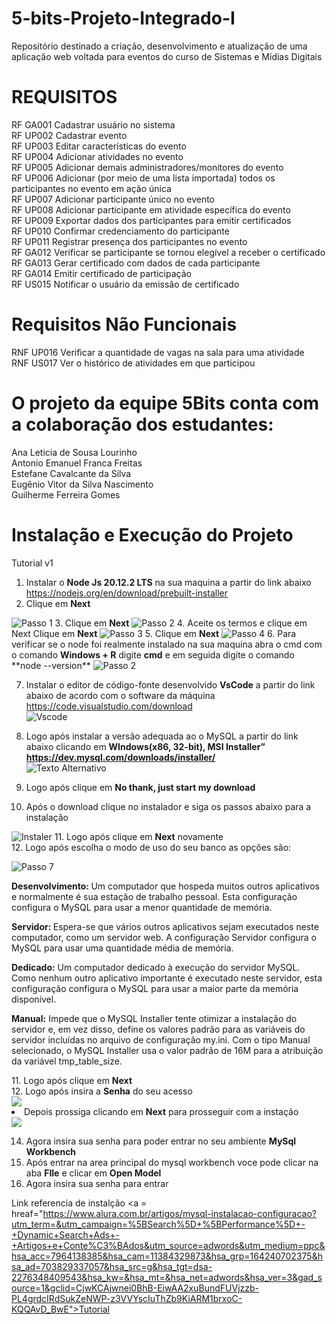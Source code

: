 # 5-bits-Projeto-Integrado-I
Repositório destinado a criação, desenvolvimento e atualização de uma aplicação web voltada para eventos do curso de Sistemas e Mídias Digitais

# REQUISITOS
 RF GA001 Cadastrar usuário no sistema \
 RF UP002 Cadastrar evento\
 RF UP003 Editar características do evento\
 RF UP004 Adicionar atividades no evento \
 RF UP005 Adicionar demais administradores/monitores do evento\
 RF UP006 Adicionar (por meio de uma lista importada) todos os participantes no evento em ação única\
 RF UP007 Adicionar participante único no evento\
 RF UP008 Adicionar participante em atividade específica do evento\
 RF UP009 Exportar dados dos participantes para emitir certificados\
 RF UP010 Confirmar credenciamento do participante\
 RF UP011 Registrar presença dos participantes no evento\
 RF GA012 Verificar se participante se tornou elegível a receber o certificado\
 RF GA013 Gerar certificado com dados de cada participante\
 RF GA014 Emitir certificado de participação\
 RF US015 Notificar o usuário da emissão de certificado


# Requisitos Não Funcionais
 RNF UP016 Verificar a quantidade de vagas na sala para uma atividade\
 RNF US017 Ver o histórico de atividades em que participou
 
# O projeto da equipe 5Bits conta com a colaboração dos estudantes:

Ana Leticia de Sousa Lourinho\
Antonio Emanuel Franca Freitas\
Estefane Cavalcante da Silva\
Eugênio Vitor da Silva Nascimento\
Guilherme Ferreira Gomes

# Instalação e Execução do Projeto 


Tutorial v1
	
1. Instalar o **Node Js 20.12.2 LTS** na sua maquina a partir do link abaixo https://nodejs.org/en/download/prebuilt-installer
2.  Clique em <b>Next</b>  
<img src="https://www.alura.com.br/artigos/assets/como-instalar-node-js-windows-linux-macos/imagem1.jpg"  alt="Passo 1">
3. Clique em <b>Next</b>  
<img src="https://www.alura.com.br/artigos/assets/como-instalar-node-js-windows-linux-macos/imagem3.jpg" alt="Passo 2">
4. Aceite os termos e clique em Next Clique em <b>Next</b>    
<img src="https://www.alura.com.br/artigos/assets/como-instalar-node-js-windows-linux-macos/imagem4.jpg" alt="Passo 3">
5. Clique em <b>Next</b>   
<img src="https://www.alura.com.br/artigos/assets/como-instalar-node-js-windows-linux-macos/imagem7.jpg" alt="Passo 4">
6. Para verificar se o node foi realmente instalado na sua maquina abra o cmd com o comando <b>Windows + R</b>   digite <b>cmd</b>  
e em seguida digite o comando **node --version**  
<img src="https://github.com/user-attachments/assets/43f2e789-2fe8-4ddc-aba3-d22c168ccb66" alt="Passo 2">

7. Instalar o editor de código-fonte desenvolvido **VsCode** a partir do link abaixo de acordo com o software da máquina 
https://code.visualstudio.com/download <br>
<img src="https://hub.asimov.academy/wp-content/uploads/2024/02/downloadvscode-1-1024x634.png" alt="Vscode"> <br>



8. Logo após instalar a versão adequada ao o MySQL a partir do link abaixo clicando em **WIndows(x86, 32-bit), MSI Installer”
https://dev.mysql.com/downloads/installer/** <br>
   <img src="https://www.simplilearn.com/ice9/free_resources_article_thumb/MySQL_4.png" alt="Texto Alternativo">
9. Logo após clique em **No thank, just start my download** <br>
  
10. Após o download clique no instalador e siga os passos abaixo para a instalação
 <img src= "https://programadorviking.com.br/wp-content/webp-express/webp-images/uploads/2019/03/como-instalar-mysql-windows-linux-macos-01.png.webp" alt="Instaler">
11. Logo após clique em <b>Next</b> novamente <br>
12. Logo após escolha o modo de uso do seu banco as opções são: <br>

<img src="https://www.simplilearn.com/ice9/free_resources_article_thumb/MySQL_9.png" alt="Passo 7"><br>
<p><b>Desenvolvimento: </b> Um computador que hospeda muitos outros aplicativos e normalmente é sua estação de trabalho pessoal. Esta configuração configura o MySQL para usar a menor quantidade de memória.</p>
<p><b>Servidor: </b>Espera-se que vários outros aplicativos sejam executados neste computador, como um servidor web. A configuração Servidor configura o MySQL para usar uma quantidade média de memória.</p>
<p> <b>Dedicado:</b> Um computador dedicado à execução do servidor MySQL. Como nenhum outro aplicativo importante é executado neste servidor, esta configuração configura o MySQL para usar a maior parte da memória disponível.</p>
<p><b>Manual:</b> Impede que o MySQL Installer tente otimizar a instalação do servidor e, em vez disso, define os valores padrão para as variáveis ​​do servidor incluídas no arquivo de configuração my.ini. Com o tipo Manual selecionado, o MySQL Installer usa o valor padrão de 16M para a atribuição da variável tmp_table_size.</p>
11. Logo após clique em <b>Next</b><br>
12. Logo após insira a <b>Senha</b> do seu acesso  <br>
<img src= "https://www.simplilearn.com/ice9/free_resources_article_thumb/MySQL_10.png"

13. Depois prossiga clicando em <b>Next</b> para prosseguir com a instação <br>
<img src="https://www.simplilearn.com/ice9/free_resources_article_thumb/MySQL_10.png">

14. Agora insira sua senha para poder entrar no seu ambiente <b>MySql Workbench</b> <br>
15. Após entrar na area principal do mysql workbench voce pode clicar na aba <b>FIle</b> e clicar em <b>Open Model</b> <br>
16. Agora insira sua senha para entrar <br>


Link referencia de instalção
<a = hreaf="https://www.alura.com.br/artigos/mysql-instalacao-configuracao?utm_term=&utm_campaign=%5BSearch%5D+%5BPerformance%5D+-+Dynamic+Search+Ads+-+Artigos+e+Conte%C3%BAdos&utm_source=adwords&utm_medium=ppc&hsa_acc=7964138385&hsa_cam=11384329873&hsa_grp=164240702375&hsa_ad=703829337057&hsa_src=g&hsa_tgt=dsa-2276348409543&hsa_kw=&hsa_mt=&hsa_net=adwords&hsa_ver=3&gad_source=1&gclid=CjwKCAjwnei0BhB-EiwAA2xuBundFUVjzzb-PL4grdcIRdSukZeNWP-z3VVYscIuThZb9KiARM1brxoC-KQQAvD_BwE">Tutorial </a>





